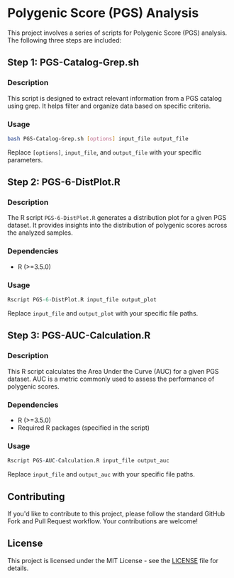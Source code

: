 # Polygenic Score (PGS) Analysis

This project involves a series of scripts for Polygenic Score (PGS) analysis. The following three steps are included:

## Step 1: PGS-Catalog-Grep.sh

### Description

This script is designed to extract relevant information from a PGS catalog using grep. It helps filter and organize data based on specific criteria.

### Usage

```bash
bash PGS-Catalog-Grep.sh [options] input_file output_file
```

Replace `[options]`, `input_file`, and `output_file` with your specific parameters.

## Step 2: PGS-6-DistPlot.R

### Description

The R script `PGS-6-DistPlot.R` generates a distribution plot for a given PGS dataset. It provides insights into the distribution of polygenic scores across the analyzed samples.

### Dependencies

- R (>=3.5.0)

### Usage

```R
Rscript PGS-6-DistPlot.R input_file output_plot
```

Replace `input_file` and `output_plot` with your specific file paths.

## Step 3: PGS-AUC-Calculation.R

### Description

This R script calculates the Area Under the Curve (AUC) for a given PGS dataset. AUC is a metric commonly used to assess the performance of polygenic scores.

### Dependencies

- R (>=3.5.0)
- Required R packages (specified in the script)

### Usage

```R
Rscript PGS-AUC-Calculation.R input_file output_auc
```

Replace `input_file` and `output_auc` with your specific file paths.

## Contributing

If you'd like to contribute to this project, please follow the standard GitHub Fork and Pull Request workflow. Your contributions are welcome!

## License

This project is licensed under the MIT License - see the [LICENSE](LICENSE) file for details.
